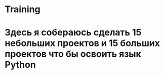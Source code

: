# Training
# Здесь я собераюсь сделать 15 небольших проектов и 15 больших проектов что бы освоить язык Python
